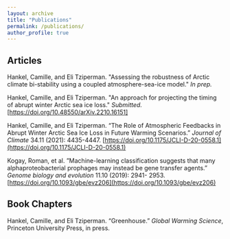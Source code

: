 ```yaml
---
layout: archive
title: "Publications"
permalink: /publications/
author_profile: true
---
```


## Articles
Hankel, Camille, and Eli Tziperman. "Assessing the robustness of Arctic climate bi-stability using a coupled atmosphere-sea-ice model." *In prep.*


Hankel, Camille, and Eli Tziperman. "An approach for projecting the timing of abrupt winter Arctic sea ice loss." *Submitted.* [https://doi.org/10.48550/arXiv.2210.16151]

Hankel, Camille, and Eli Tziperman. “The Role of Atmospheric Feedbacks in Abrupt Winter Arctic Sea Ice Loss in Future Warming Scenarios.” *Journal of Climate* 34.11 (2021): 4435-4447. [https://doi.org/10.1175/JCLI-D-20-0558.1](https://doi.org/10.1175/JCLI-D-20-0558.1)

Kogay, Roman, et al. ”Machine-learning classification suggests that many alphaproteobacterial prophages may instead be gene transfer agents.” *Genome biology and evolution* 11.10 (2019): 2941- 2953. [https://doi.org/10.1093/gbe/evz206](https://doi.org/10.1093/gbe/evz206)


## Book Chapters

Hankel, Camille, and Eli Tziperman. “Greenhouse.” *Global Warming Science*, Princeton University Press, in press.
